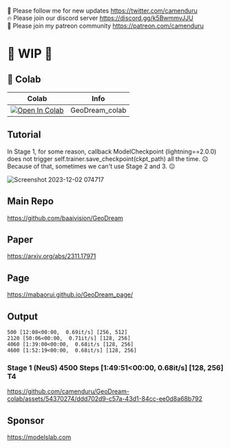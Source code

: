 🐣 Please follow me for new updates https://twitter.com/camenduru <br />
🔥 Please join our discord server https://discord.gg/k5BwmmvJJU <br />
🥳 Please join my patreon community https://patreon.com/camenduru <br />

# 🚦 WIP 🚦

## 🦒 Colab

| Colab | Info
| --- | --- |
[![Open In Colab](https://colab.research.google.com/assets/colab-badge.svg)](https://colab.research.google.com/github/camenduru/GeoDream-colab/blob/main/GeoDream_colab.ipynb) | GeoDream_colab

## Tutorial

In Stage 1, for some reason, callback ModelCheckpoint (lightning==2.0.0) does not trigger self.trainer.save_checkpoint(ckpt_path) all the time. 😐 Because of that, sometimes we can't use Stage 2 and 3. 😐

![Screenshot 2023-12-02 074717](https://github.com/camenduru/GeoDream-colab/assets/54370274/80393d21-ebbf-4d24-8516-8ffcf13f712d)

## Main Repo
https://github.com/baaivision/GeoDream

## Paper
https://arxiv.org/abs/2311.17971

## Page
https://mabaorui.github.io/GeoDream_page/

## Output

```
500 [12:08<00:00,  0.69it/s] [256, 512]
2120 [50:06<00:00,  0.71it/s] [128, 256]
4060 [1:39:00<00:00,  0.68it/s [128, 256]
4600 [1:52:19<00:00,  0.68it/s] [128, 256]
```

### Stage 1 (NeuS) 4500 Steps [1:49:51<00:00,  0.68it/s] [128, 256] T4

https://github.com/camenduru/GeoDream-colab/assets/54370274/ddd702d9-c57a-43d1-84cc-ee0d8a68b792

## Sponsor
https://modelslab.com
